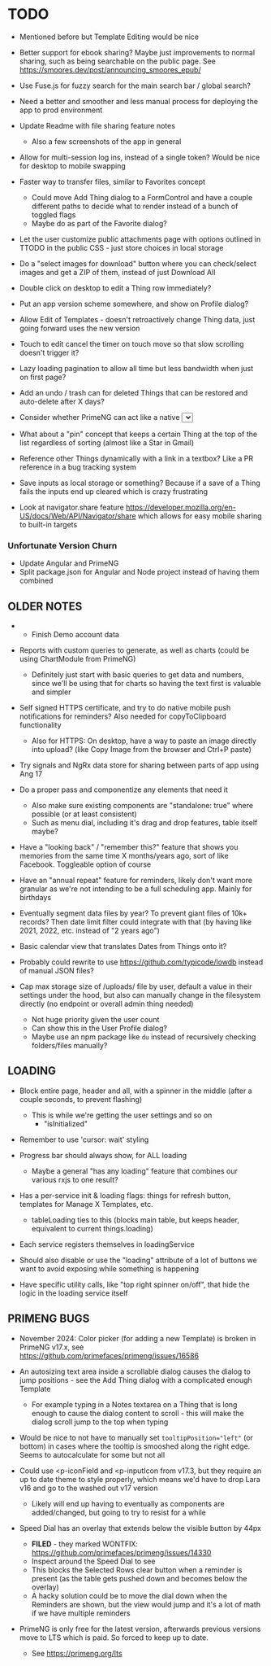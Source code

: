 # TODO
- Mentioned before but Template Editing would be nice
- Better support for ebook sharing? Maybe just improvements to normal sharing, such as being searchable on the public page. See https://smoores.dev/post/announcing_smoores_epub/
- Use Fuse.js for fuzzy search for the main search bar / global search?

- Need a better and smoother and less manual process for deploying the app to prod environment
- Update Readme with file sharing feature notes
  - Also a few screenshots of the app in general
- Allow for multi-session log ins, instead of a single token? Would be nice for desktop to mobile swapping
- Faster way to transfer files, similar to Favorites concept
  - Could move Add Thing dialog to a FormControl and have a couple different paths to decide what to render instead of a bunch of toggled flags
  - Maybe do as part of the Favorite dialog?
- Let the user customize public attachments page with options outlined in TTODO in the public CSS - just store choices in local storage
- Do a "select images for download" button where you can check/select images and get a ZIP of them, instead of just Download All
- Double click on desktop to edit a Thing row immediately?
- Put an app version scheme somewhere, and show on Profile dialog?
- Allow Edit of Templates - doesn't retroactively change Thing data, just going forward uses the new version
- Touch to edit cancel the timer on touch move so that slow scrolling doesn't trigger it?
- Lazy loading pagination to allow all time but less bandwidth when just on first page?
- Add an undo / trash can for deleted Things that can be restored and auto-delete after X days?
- Consider whether PrimeNG can act like a native <select> on device mobile where the full list of options is shown as a built in popup - might be nicer
- What about a "pin" concept that keeps a certain Thing at the top of the list regardless of sorting (almost like a Star in Gmail)
- Reference other Things dynamically with a link in a textbox? Like a PR reference in a bug tracking system
- Save inputs as local storage or something? Because if a save of a Thing fails the inputs end up cleared which is crazy frustrating
- Look at navigator.share feature https://developer.mozilla.org/en-US/docs/Web/API/Navigator/share which allows for easy mobile sharing to built-in targets

### Unfortunate Version Churn
- Update Angular and PrimeNG
- Split package.json for Angular and Node project instead of having them combined

## OLDER NOTES
- * Finish Demo account data

- Reports with custom queries to generate, as well as charts (could be using ChartModule from PrimeNG)
  - Definitely just start with basic queries to get data and numbers, since we'll be using that for charts so having the text first is valuable and simpler
- Self signed HTTPS certificate, and try to do native mobile push notifications for reminders? Also needed for copyToClipboard functionality
  - Also for HTTPS: On desktop, have a way to paste an image directly into upload? (like Copy Image from the browser and Ctrl+P paste)

- Try signals and NgRx data store for sharing between parts of app using Ang 17
- Do a proper pass and componentize any elements that need it
  - Also make sure existing components are "standalone: true" where possible (or at least consistent)
  - Such as menu dial, including it's drag and drop features, table itself maybe?
- Have a "looking back" / "remember this?" feature that shows you memories from the same time X months/years ago, sort of like Facebook. Toggleable option of course
- Have an "annual repeat" feature for reminders, likely don't want more granular as we're not intending to be a full scheduling app. Mainly for birthdays
- Eventually segment data files by year? To prevent giant files of 10k+ records? Then date limit filter could integrate with that (by having like 2021, 2022, etc. instead of "2 years ago")
- Basic calendar view that translates Dates from Things onto it?
- Probably could rewrite to use https://github.com/typicode/lowdb instead of manual JSON files?

- Cap max storage size of /uploads/ file by user, default a value in their settings under the hood, but also can manually change in the filesystem directly (no endpoint or overall admin thing needed)
  - Not huge priority given the user count
  - Can show this in the User Profile dialog?
  - Maybe use an npm package like `du` instead of recursively checking folders/files manually?

## LOADING
- Block entire page, header and all, with a spinner in the middle (after a couple seconds, to prevent flashing)
  - This is while we're getting the user settings and so on
    - "isInitialized"
- Remember to use 'cursor: wait' styling

- Progress bar should always show, for ALL loading
  - Maybe a general "has any loading" feature that combines our various rxjs to one result?

- Has a per-service init & loading flags: things for refresh button, templates for Manage X Templates, etc.
  - tableLoading ties to this (blocks main table, but keeps header, equivalent to current things.loading)
- Each service registers themselves in loadingService

- Should also disable or use the "loading" attribute of a lot of buttons we want to avoid exposing while something is happening

- Have specific utility calls, like "top right spinner on/off", that hide the logic in the loading service itself

## PRIMENG BUGS
- November 2024: Color picker (for adding a new Template) is broken in PrimeNG v17.x, see https://github.com/primefaces/primeng/issues/16586

- An autosizing text area inside a scrollable dialog causes the dialog to jump positions - see the Add Thing dialog with a complicated enough Template
  - For example typing in a Notes textarea on a Thing that is long enough to cause the dialog content to scroll - this will make the dialog scroll jump to the top when typing

- Would be nice to not have to manually set `tooltipPosition="left"` (or bottom) in cases where the tooltip is smooshed along the right edge. Seems to autocalculate for some but not all

- Could use <p-iconField and <p-inputIcon from v17.3, but they require an up to date theme to style properly, which means we'd have to drop Lara v16 and go to the washed out v17 version
  - Likely will end up having to eventually as components are added/changed, but going to try to resist for a while

- Speed Dial has an overlay that extends below the visible button by 44px
  - **FILED** - they marked WONTFIX: https://github.com/primefaces/primeng/issues/14330
  - Inspect around the Speed Dial to see
  - This blocks the Selected Rows clear button when a reminder is present (as the table gets pushed down and becomes below the overlay)
  - A hacky solution could be to move the dial down when the Reminders are shown, but the view would jump and it's a lot of math if we have multiple reminders

- PrimeNG is only free for the latest version, afterwards previous versions move to LTS which is paid. So forced to keep up to date.
  - See https://primeng.org/lts
